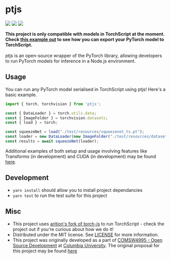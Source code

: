# ptjs

<p>
  <img src="https://img.shields.io/github/license/raghavmecheri/coms4995?style=for-the-badge"></img>
  <img src="https://img.shields.io/travis/raghavmecheri/ptjs?style=for-the-badge"></img>
  <img src="https://img.shields.io/codecov/c/github/raghavmecheri/ptjs?style=for-the-badge"></img>
</p>

<b>This project is only compatible with models in TorchScript at the moment. Check [this example out](./examples/Exporting.md) to see how you can export your PyTorch model to TorchScript.</b><br/><br/>ptjs is an open-source wrapper of the PyTorch library, allowing developers to run PyTorch models for inference in a Node.js environment.

## Usage
You can run any PyTorch model serialised in TorchScript using ptjs! Here's a basic example.
```js
import { torch, torchvision } from 'ptjs';

const { DataLoader } = torch.utils.data;
const { ImageFolder } = torchvision.datasets;
const { load } = torch;

const squeezeNet = load("./test/resources/squeezenet_ts.pt");
const loader = new DataLoader(new ImageFolder("./test/resources/dataset"););
const results = await squeezeNet(loader);
```
Additional examples of both setup and usage involving features like Transforms (in development) and CUDA (in development) may be found [here](./examples).

## Development
 * ```yarn install``` should allow you to install project dependancies
 * ```yarn test``` to run the test suite for this project

## Misc
* This project uses [arition's fork of torch-js](https://github.com/arition/torch-js) to run TorchScript - check the project out if you're curious about how we do it!
* Distributed under the MIT license. See [LICENSE](./LICENSE) for more information.
* This project was originally developed as a part of [COMSW4995 - Open Source Development](http://www.cs.columbia.edu/~paine/4995/) at [Columbia University](https://www.columbia.edu/). The original proposal for this project may be found [here](./docs/Proposal.md)
